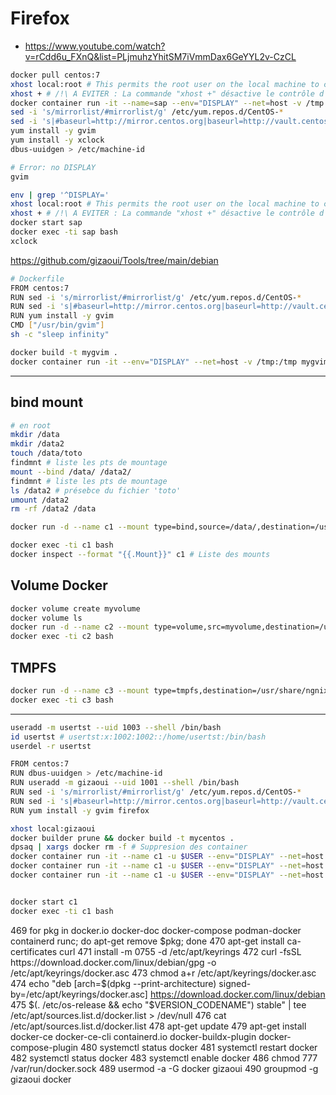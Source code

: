 # Firefox

- https://www.youtube.com/watch?v=rCdd6u_FXnQ&list=PLjmuhzYhitSM7iVmmDax6GeYYL2v-CzCL

```bash
docker pull centos:7
xhost local:root # This permits the root user on the local machine to connect to X windows display.
xhost + # /!\ A EVITER : La commande "xhost +" désactive le contrôle d'accès à votre serveur X11
docker container run -it --name=sap --env="DISPLAY" --net=host -v /tmp:/tmp centos:7
sed -i 's/mirrorlist/#mirrorlist/g' /etc/yum.repos.d/CentOS-*
sed -i 's|#baseurl=http://mirror.centos.org|baseurl=http://vault.centos.org|g' /etc/yum.repos.d/CentOS-*
yum install -y gvim
yum install -y xclock
dbus-uuidgen > /etc/machine-id

# Error: no DISPLAY
gvim 
```


```bash
env | grep '^DISPLAY='
xhost local:root # This permits the root user on the local machine to connect to X windows display.
xhost + # /!\ A EVITER : La commande "xhost +" désactive le contrôle d'accès à votre serveur X11
docker start sap
docker exec -ti sap bash
xclock
```

https://github.com/gizaoui/Tools/tree/main/debian

```bash
# Dockerfile
FROM centos:7
RUN sed -i 's/mirrorlist/#mirrorlist/g' /etc/yum.repos.d/CentOS-*
RUN sed -i 's|#baseurl=http://mirror.centos.org|baseurl=http://vault.centos.org|g' /etc/yum.repos.d/CentOS-*
RUN yum install -y gvim
CMD ["/usr/bin/gvim"]
sh -c "sleep infinity"
```

```bash
docker build -t mygvim .
docker container run -it --env="DISPLAY" --net=host -v /tmp:/tmp mygvim
```

---

## bind mount


```bash
# en root
mkdir /data
mkdir /data2
touch /data/toto
findmnt # liste les pts de mountage
mount --bind /data/ /data2/
findmnt # liste les pts de mountage
ls /data2 # présebce du fichier 'toto'
umount /data2
rm -rf /data2 /data
```

```bash
docker run -d --name c1 --mount type=bind,source=/data/,destination=/usr/share/ngnix/html nginx:latest

docker exec -ti c1 bash
docker inspect --format "{{.Mount}}" c1 # Liste des mounts
```

## Volume Docker

```bash
docker volume create myvolume
docker volume ls
docker run -d --name c2 --mount type=volume,src=myvolume,destination=/usr/share/ngnix/html nginx:latest
docker exec -ti c2 bash
```

   
## TMPFS

```bash
docker run -d --name c3 --mount type=tmpfs,destination=/usr/share/ngnix/html nginx:latest
docker exec -ti c3 bash
```

---

```bash
useradd -m usertst --uid 1003 --shell /bin/bash
id usertst # usertst:x:1002:1002::/home/usertst:/bin/bash
userdel -r usertst
```

```bash
FROM centos:7
RUN dbus-uuidgen > /etc/machine-id
RUN useradd -m gizaoui --uid 1001 --shell /bin/bash
RUN sed -i 's/mirrorlist/#mirrorlist/g' /etc/yum.repos.d/CentOS-*
RUN sed -i 's|#baseurl=http://mirror.centos.org|baseurl=http://vault.centos.org|g' /etc/yum.repos.d/CentOS-*
RUN yum install -y gvim firefox
```


```bash
xhost local:gizaoui
docker builder prune && docker build -t mycentos .
dpsaq | xargs docker rm -f # Suppresion des container
docker container run -it --name c1 -u $USER --env="DISPLAY" --net=host -v '/tmp:/tmp' mycentos
docker container run -it --name c1 -u $USER --env="DISPLAY" --net=host -v '/home/gizaoui/data:/tmp' mycentos # creation de 'data' en 'root'
docker container run -it --name c1 -u $USER --env="DISPLAY" --net=host  --mount type=bind,source=/home/gizaoui,destination=/tmp mycentos


docker start c1
docker exec -ti c1 bash
```












  469  for pkg in docker.io docker-doc docker-compose podman-docker containerd runc; do  apt-get remove $pkg; done
  470  apt-get install ca-certificates curl
  471   install -m 0755 -d /etc/apt/keyrings
  472  curl -fsSL https://download.docker.com/linux/debian/gpg -o /etc/apt/keyrings/docker.asc
  473  chmod a+r /etc/apt/keyrings/docker.asc
  474  echo   "deb [arch=$(dpkg --print-architecture) signed-by=/etc/apt/keyrings/docker.asc] https://download.docker.com/linux/debian \
  475    $(. /etc/os-release && echo "$VERSION_CODENAME") stable" |    tee /etc/apt/sources.list.d/docker.list > /dev/null
  476  cat /etc/apt/sources.list.d/docker.list
  478   apt-get update
  479   apt-get install docker-ce docker-ce-cli containerd.io docker-buildx-plugin docker-compose-plugin
  480  systemctl status docker
  481  systemctl restart docker
  482  systemctl status docker
  483  systemctl enable docker
  486  chmod 777 /var/run/docker.sock
  489  usermod -a -G docker gizaoui
  490  groupmod -g gizaoui docker


 
